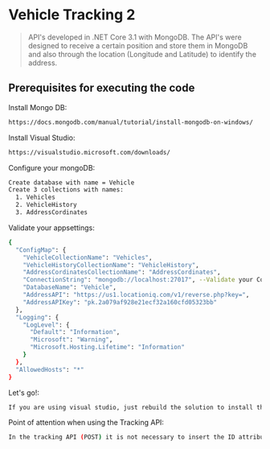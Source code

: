 
# Vehicle Tracking 2
> API's developed in .NET Core 3.1 with MongoDB.
> The API's were designed to receive a certain position and store them in MongoDB and also through the location (Longitude and Latitude) to identify the address.


## Prerequisites for executing the code

Install Mongo DB:

```sh
https://docs.mongodb.com/manual/tutorial/install-mongodb-on-windows/
```

Install Visual Studio:

```sh
https://visualstudio.microsoft.com/downloads/
```

Configure your mongoDB:

```sh
Create database with name = Vehicle
Create 3 collections with names:
  1. Vehicles
  2. VehicleHistory
  3. AddressCordinates
```

Validate your appsettings:

```sh
{
  "ConfigMap": {
    "VehicleCollectionName": "Vehicles",
    "VehicleHistoryCollectionName": "VehicleHistory",
    "AddressCordinatesCollectionName": "AddressCordinates",
    "ConnectionString": "mongodb://localhost:27017", --Validate your ConnectionString
    "DatabaseName": "Vehicle",
    "AddressAPI": "https://us1.locationiq.com/v1/reverse.php?key=",
    "AddressAPIKey": "pk.2a079af928e21ecf32a160cfd05323bb"
  },
  "Logging": {
    "LogLevel": {
      "Default": "Information",
      "Microsoft": "Warning",
      "Microsoft.Hosting.Lifetime": "Information"
    }
  },
  "AllowedHosts": "*"
}

```

Let's go!:
```sh
If you are using visual studio, just rebuild the solution to install the dependencies and start the project
```


Point of attention when using the Tracking API:
```sh
In the tracking API (POST) it is not necessary to insert the ID attribute
```
